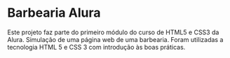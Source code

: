# Barbearia Alura

Este projeto faz parte do primeiro módulo do curso de HTML5 e CSS3 da Alura. Simulação de uma página web de uma barbearia.
Foram utilizadas a tecnologia HTML 5 e CSS 3 com introdução às boas práticas.

